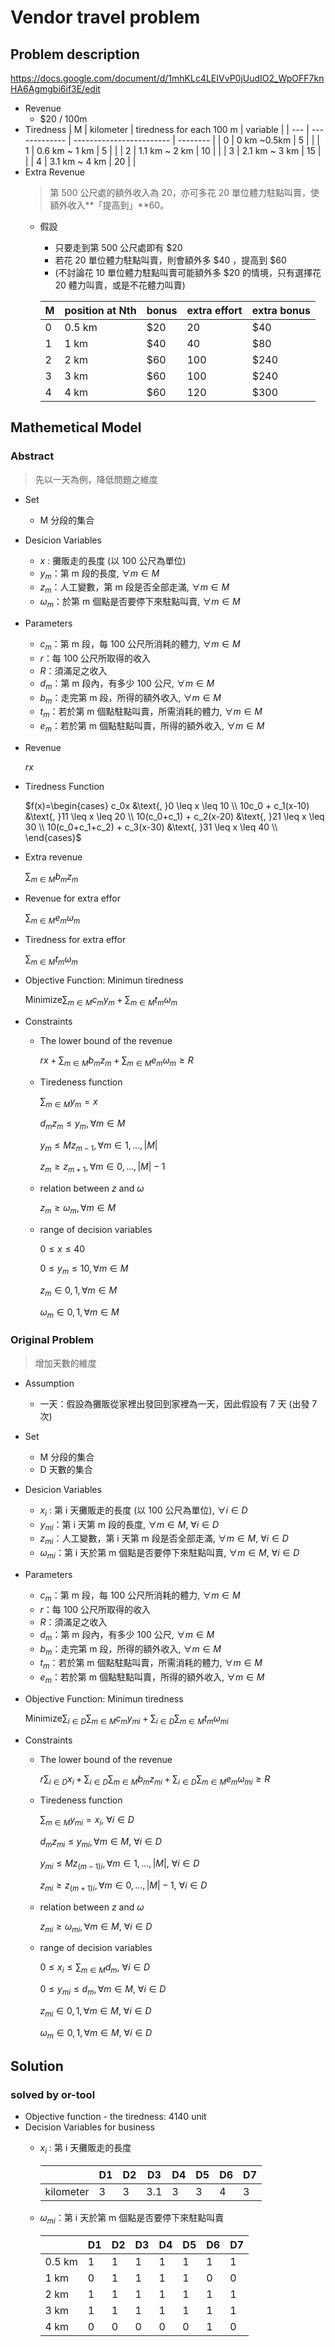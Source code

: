# Vendor travel problem
## Problem description
https://docs.google.com/document/d/1mhKLc4LEIVvP0jUudIO2_WpOFF7knHA6Agmgbi6if3E/edit
- Revenue
  - $20 / 100m
- Tiredness
    | M   | kilometer     | tiredness for each 100 m | variable |
    | --- | ------------- | ------------------------ | -------- |
    | 0   | 0   km ~0.5km | 5                        |          |
    | 1   | 0.6 km ~ 1 km | 5                        |          |
    | 2   | 1.1 km ~ 2 km | 10                       |          |
    | 3   | 2.1 km ~ 3 km | 15                       |          |
    | 4   | 3.1 km ~ 4 km | 20                       |          |
- Extra Revenue
  > 第 500 公尺處的額外收入為 20，亦可多花 20 單位體力駐點叫賣，使額外收入**「提高到」**60。
  - 假設
    - 只要走到第 500 公尺處即有 $20
    - 若花 20 單位體力駐點叫賣，則會額外多 $40 ，提高到 $60
    - (不討論花 10 單位體力駐點叫賣可能額外多 $20 的情境，只有選擇花 20 體力叫賣，或是不花體力叫賣)

    | M   | position at Nth | bonus | extra effort | extra bonus |
    | --- | --------------- | ----- | ------------ | ----------- |
    | 0   | 0.5 km          | $20   | 20           | $40         |
    | 1   | 1   km          | $40   | 40           | $80         |
    | 2   | 2   km          | $60   | 100          | $240        |
    | 3   | 3   km          | $60   | 100          | $240        |
    | 4   | 4   km          | $60   | 120          | $300        |

## Mathemetical Model

### Abstract
> 先以一天為例，降低問題之維度

- Set
  - M 分段的集合
- Desicion Variables
  - $x$ : 攤販走的長度 (以 100 公尺為單位)
  - $y_{m}$：第 m 段的長度, $\forall m \in M$
  - $z_{m}$：人工變數，第 m 段是否全部走滿, $\forall m \in M$
  - $\omega_{m}$：於第 m 個點是否要停下來駐點叫賣, $\forall m \in M$
- Parameters
  - $c_m$：第 m 段，每 100 公尺所消耗的體力, $\forall m \in M$
  - $r$：每 100 公尺所取得的收入
  - $R$：須滿足之收入
  - $d_m$：第 m 段內，有多少 100 公尺, $\forall m \in M$
  - $b_m$：走完第 m 段，所得的額外收入, $\forall m \in M$
  - $t_m$：若於第 m 個點駐點叫賣，所需消耗的體力, $\forall m \in M$
  - $e_m$：若於第 m 個點駐點叫賣，所得的額外收入, $\forall m \in M$

- Revenue

    $r x$

- Tiredness Function

    $f(x)=\begin{cases}
c_0x &\text{, }0 \leq x \leq 10 \\
10c_0 + c_1(x-10) &\text{, }11 \leq x \leq 20 \\
10(c_0+c_1) + c_2(x-20) &\text{, }21 \leq x \leq 30 \\
10(c_0+c_1+c_2) + c_3(x-30) &\text{, }31 \leq x \leq 40 \\
\end{cases}$

- Extra revenue
  
    $\displaystyle\sum_{m \in M}b_mz_m$

- Revenue for extra effor

    $\displaystyle\sum_{m \in M}e_m\omega_m$

- Tiredness for extra effor

    $\displaystyle\sum_{m \in M}t_m\omega_m$

- Objective Function: Minimun tiredness
  
    $\text{Minimize}\displaystyle\sum_{m \in M} c_my_m + \displaystyle\sum_{m \in M}t_m\omega_m$

- Constraints
  - The lower bound of the revenue
  
    $rx+\displaystyle\sum_{m \in M}b_mz_m+\displaystyle\sum_{m \in M}e_m\omega_m \geq R$

  - Tiredeness function

    $\displaystyle\sum_{m \in M} y_m = x$

    $d_mz_m \leq y_m ,\forall m \in M$

    $y_m \leq Mz_{m-1},\forall m \in {1,...,|M|}$

    $z_m \geq z_{m+1},\forall m \in {0,...,|M|-1}$

  - relation between $z$ and $\omega$

    $z_m \geq \omega_m,\forall m \in M$

  - range of decision variables
  
    $0 \leq x \leq 40$

    $0 \leq y_m \leq 10 , \forall m \in M$

    $z_m \in {0,1}, \forall m \in M$

    $\omega_m \in {0,1}, \forall m \in M$

    


### Original Problem

> 增加天數的維度
- Assumption
  - 一天：假設為攤販從家裡出發回到家裡為一天，因此假設有 7 天 (出發 7 次)
- Set
  - M 分段的集合
  - D 天數的集合
- Desicion Variables
  - $x_i$ : 第 i 天攤販走的長度 (以 100 公尺為單位), $\forall i \in D$
  - $y_{mi}$：第 i 天第 m 段的長度, $\forall m \in M$, $\forall i \in D$
  - $z_{mi}$：人工變數，第 i 天第 m 段是否全部走滿, $\forall m \in M$, $\forall i \in D$
  - $\omega_{mi}$：第 i 天於第 m 個點是否要停下來駐點叫賣, $\forall m \in M$, $\forall i \in D$
- Parameters
  - $c_m$：第 m 段，每 100 公尺所消耗的體力, $\forall m \in M$
  - $r$：每 100 公尺所取得的收入
  - $R$：須滿足之收入
  - $d_m$：第 m 段內，有多少 100 公尺, $\forall m \in M$
  - $b_m$：走完第 m 段，所得的額外收入, $\forall m \in M$
  - $t_m$：若於第 m 個點駐點叫賣，所需消耗的體力, $\forall m \in M$
  - $e_m$：若於第 m 個點駐點叫賣，所得的額外收入, $\forall m \in M$

- Objective Function: Minimun tiredness
  
    $\text{Minimize}\displaystyle\sum_{i \in D}\displaystyle\sum_{m \in M} c_my_{mi} + \displaystyle\sum_{i \in D}\displaystyle\sum_{m \in M}t_m\omega_{mi}$

- Constraints
  - The lower bound of the revenue
  
    $r\displaystyle\sum_{i \in D}x_i+\displaystyle\sum_{i \in D}\displaystyle\sum_{m \in M}b_mz_{mi}+\displaystyle\sum_{i \in D}\displaystyle\sum_{m \in M}e_m\omega_{mi} \geq R$

  - Tiredeness function

    $\displaystyle\sum_{m \in M} y_{mi} = x_i$, $\forall i \in D$

    $d_mz_{mi} \leq y_{mi} ,\forall m \in M$, $\forall i \in D$

    $y_{mi} \leq Mz_{(m-1)i},\forall m \in {1,...,|M|}$, $\forall i \in D$

    $z_{mi} \geq z_{(m+1)i},\forall m \in {0,...,|M|-1}$, $\forall i \in D$

  - relation between $z$ and $\omega$

    $z_{mi} \geq \omega_{mi},\forall m \in M$, $\forall i \in D$

  - range of decision variables
  
    $0 \leq x_i \leq \displaystyle\sum_{m \in M}d_m$, $\forall i \in D$

    $0 \leq y_{mi} \leq d_m , \forall m \in M$, $\forall i \in D$

    $z_{mi} \in {0,1}, \forall m \in M$, $\forall i \in D$

    $\omega_{m} \in {0,1}, \forall m \in M$, $\forall i \in D$

## Solution

### solved by or-tool
- Objective function - the tiredness: 4140 unit
- Decision Variables for business
  - $x_i$ : 第 i 天攤販走的長度

    |           | D1  | D2  | D3  | D4  | D5  | D6  | D7  |
    | --------- | --- | --- | --- | --- | --- | --- | --- |
    | kilometer | 3   | 3   | 3.1 | 3   | 3   | 4   | 3   |

  - $\omega_{mi}$：第 i 天於第 m 個點是否要停下來駐點叫賣

    |        | D1  | D2  | D3  | D4  | D5  | D6  | D7  |
    | ------ | --- | --- | --- | --- | --- | --- | --- |
    | 0.5 km | 1   | 1   | 1   | 1   | 1   | 1   | 1   |
    | 1 km   | 0   | 1   | 1   | 1   | 1   | 0   | 0   |
    | 2 km   | 1   | 1   | 1   | 1   | 1   | 1   | 1   |
    | 3 km   | 1   | 1   | 1   | 1   | 1   | 1   | 1   |
    | 4 km   | 0   | 0   | 0   | 0   | 0   | 1   | 0   |
